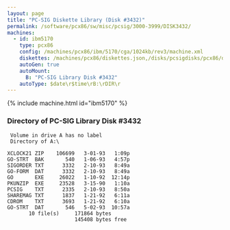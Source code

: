 ```yaml
---
layout: page
title: "PC-SIG Diskette Library (Disk #3432)"
permalink: /software/pcx86/sw/misc/pcsig/3000-3999/DISK3432/
machines:
  - id: ibm5170
    type: pcx86
    config: /machines/pcx86/ibm/5170/cga/1024kb/rev3/machine.xml
    diskettes: /machines/pcx86/diskettes.json,/disks/pcsigdisks/pcx86/diskettes.json
    autoGen: true
    autoMount:
      B: "PC-SIG Library Disk #3432"
    autoType: $date\r$time\rB:\rDIR\r
---
```


{% include machine.html id="ibm5170" %}

### Directory of PC-SIG Library Disk #3432

     Volume in drive A has no label
     Directory of A:\

    XCLOCK21 ZIP    106699   3-01-93   1:09p
    GO-STRT  BAK       540   1-06-93   4:57p
    SIGORDER TXT      3332   2-10-93   8:49a
    GO-FORM  DAT      3332   2-10-93   8:49a
    GO       EXE     26022   1-10-92  12:14p
    PKUNZIP  EXE     23528   3-15-90   1:10a
    PCSIG    TXT      2335   2-10-93   8:50a
    SHAREMAG TXT      1837   1-21-92   6:11a
    CDROM    TXT      3693   1-21-92   6:10a
    GO-STRT  DAT       546   5-02-93  10:57a
           10 file(s)     171864 bytes
                          145408 bytes free
